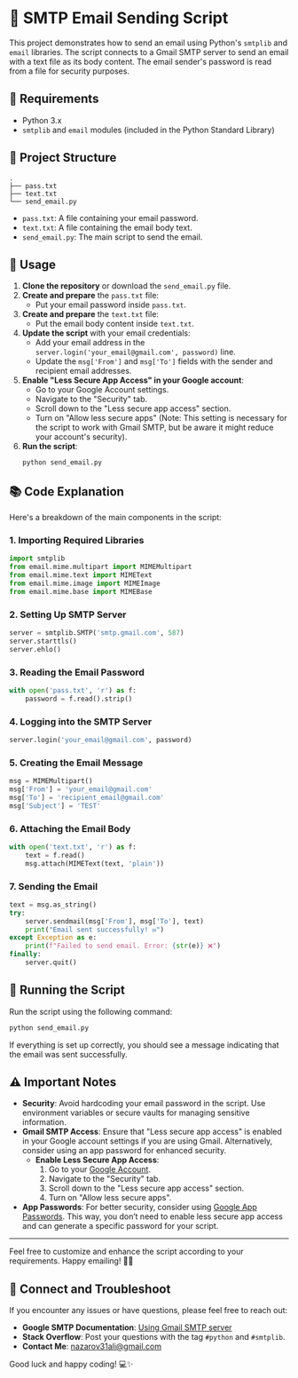 # 📧 SMTP Email Sending Script

This project demonstrates how to send an email using Python's `smtplib` and `email` libraries. The script connects to a Gmail SMTP server to send an email with a text file as its body content. The email sender's password is read from a file for security purposes.

## 📜 Requirements

- Python 3.x
- `smtplib` and `email` modules (included in the Python Standard Library)

## 📂 Project Structure

```
.
├── pass.txt
├── text.txt
└── send_email.py
```

- `pass.txt`: A file containing your email password.
- `text.txt`: A file containing the email body text.
- `send_email.py`: The main script to send the email.

## 📝 Usage

1. **Clone the repository** or download the `send_email.py` file.
2. **Create and prepare** the `pass.txt` file:
   - Put your email password inside `pass.txt`.
3. **Create and prepare** the `text.txt` file:
   - Put the email body content inside `text.txt`.
4. **Update the script** with your email credentials:
   - Add your email address in the `server.login('your_email@gmail.com', password)` line.
   - Update the `msg['From']` and `msg['To']` fields with the sender and recipient email addresses.
5. **Enable "Less Secure App Access" in your Google account**:
   - Go to your Google Account settings.
   - Navigate to the "Security" tab.
   - Scroll down to the "Less secure app access" section.
   - Turn on "Allow less secure apps" (Note: This setting is necessary for the script to work with Gmail SMTP, but be aware it might reduce your account's security).
6. **Run the script**:
   ```bash
   python send_email.py
   ```

## 📚 Code Explanation

Here's a breakdown of the main components in the script:

### 1. Importing Required Libraries

```python
import smtplib
from email.mime.multipart import MIMEMultipart
from email.mime.text import MIMEText
from email.mime.image import MIMEImage
from email.mime.base import MIMEBase
```

### 2. Setting Up SMTP Server

```python
server = smtplib.SMTP('smtp.gmail.com', 587)
server.starttls()
server.ehlo()
```

### 3. Reading the Email Password

```python
with open('pass.txt', 'r') as f:
    password = f.read().strip()
```

### 4. Logging into the SMTP Server

```python
server.login('your_email@gmail.com', password)
```

### 5. Creating the Email Message

```python
msg = MIMEMultipart()
msg['From'] = 'your_email@gmail.com'
msg['To'] = 'recipient_email@gmail.com'
msg['Subject'] = 'TEST'
```

### 6. Attaching the Email Body

```python
with open('text.txt', 'r') as f:
    text = f.read()
    msg.attach(MIMEText(text, 'plain'))
```

### 7. Sending the Email

```python
text = msg.as_string()
try:
    server.sendmail(msg['From'], msg['To'], text)
    print("Email sent successfully! ✉️")
except Exception as e:
    print(f"Failed to send email. Error: {str(e)} ❌")
finally:
    server.quit()
```

## 🚀 Running the Script

Run the script using the following command:

```bash
python send_email.py
```

If everything is set up correctly, you should see a message indicating that the email was sent successfully.

## ⚠️ Important Notes

- **Security**: Avoid hardcoding your email password in the script. Use environment variables or secure vaults for managing sensitive information.
- **Gmail SMTP Access**: Ensure that "Less secure app access" is enabled in your Google account settings if you are using Gmail. Alternatively, consider using an app password for enhanced security.
  - **Enable Less Secure App Access**:
    1. Go to your [Google Account](https://myaccount.google.com/).
    2. Navigate to the "Security" tab.
    3. Scroll down to the "Less secure app access" section.
    4. Turn on "Allow less secure apps".
- **App Passwords**: For better security, consider using [Google App Passwords](https://support.google.com/accounts/answer/185833?hl=en). This way, you don’t need to enable less secure app access and can generate a specific password for your script.

---

Feel free to customize and enhance the script according to your requirements. Happy emailing! 🚀📧

## 💬 Connect and Troubleshoot

If you encounter any issues or have questions, please feel free to reach out:

- **Google SMTP Documentation**: [Using Gmail SMTP server](https://support.google.com/a/answer/176600?hl=en)
- **Stack Overflow**: Post your questions with the tag `#python` and `#smtplib`.
- **Contact Me**: [nazarov31ali@gmail.com](mailto:nazarov31ali@gmail.com)

Good luck and happy coding! 💻✨
